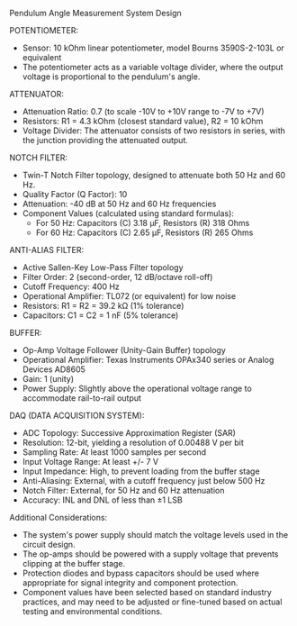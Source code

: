 Pendulum Angle Measurement System Design

POTENTIOMETER:
- Sensor: 10 kOhm linear potentiometer, model Bourns 3590S-2-103L or equivalent
- The potentiometer acts as a variable voltage divider, where the output voltage is proportional to the pendulum's angle.

ATTENUATOR:
- Attenuation Ratio: 0.7 (to scale -10V to +10V range to -7V to +7V)
- Resistors: R1 = 4.3 kOhm (closest standard value), R2 = 10 kOhm
- Voltage Divider: The attenuator consists of two resistors in series, with the junction providing the attenuated output.

NOTCH FILTER:
- Twin-T Notch Filter topology, designed to attenuate both 50 Hz and 60 Hz.
- Quality Factor (Q Factor): 10
- Attenuation: -40 dB at 50 Hz and 60 Hz frequencies
- Component Values (calculated using standard formulas):
  - For 50 Hz: Capacitors (C) 3.18 µF, Resistors (R) 318 Ohms
  - For 60 Hz: Capacitors (C) 2.65 µF, Resistors (R) 265 Ohms

ANTI-ALIAS FILTER:
- Active Sallen-Key Low-Pass Filter topology
- Filter Order: 2 (second-order, 12 dB/octave roll-off)
- Cutoff Frequency: 400 Hz
- Operational Amplifier: TL072 (or equivalent) for low noise
- Resistors: R1 = R2 = 39.2 kΩ (1% tolerance)
- Capacitors: C1 = C2 = 1 nF (5% tolerance)

BUFFER:
- Op-Amp Voltage Follower (Unity-Gain Buffer) topology
- Operational Amplifier: Texas Instruments OPAx340 series or Analog Devices AD8605
- Gain: 1 (unity)
- Power Supply: Slightly above the operational voltage range to accommodate rail-to-rail output

DAQ (DATA ACQUISITION SYSTEM):
- ADC Topology: Successive Approximation Register (SAR)
- Resolution: 12-bit, yielding a resolution of 0.00488 V per bit
- Sampling Rate: At least 1000 samples per second
- Input Voltage Range: At least +/- 7 V
- Input Impedance: High, to prevent loading from the buffer stage
- Anti-Aliasing: External, with a cutoff frequency just below 500 Hz
- Notch Filter: External, for 50 Hz and 60 Hz attenuation
- Accuracy: INL and DNL of less than ±1 LSB

Additional Considerations:
- The system's power supply should match the voltage levels used in the circuit design.
- The op-amps should be powered with a supply voltage that prevents clipping at the buffer stage.
- Protection diodes and bypass capacitors should be used where appropriate for signal integrity and component protection.
- Component values have been selected based on standard industry practices, and may need to be adjusted or fine-tuned based on actual testing and environmental conditions.